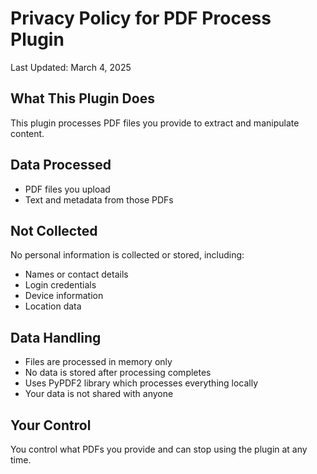 # Privacy Policy for PDF Process Plugin

Last Updated: March 4, 2025

## What This Plugin Does

This plugin processes PDF files you provide to extract and manipulate content.

## Data Processed

- PDF files you upload
- Text and metadata from those PDFs

## Not Collected

No personal information is collected or stored, including:
- Names or contact details
- Login credentials
- Device information
- Location data

## Data Handling

- Files are processed in memory only
- No data is stored after processing completes
- Uses PyPDF2 library which processes everything locally
- Your data is not shared with anyone

## Your Control

You control what PDFs you provide and can stop using the plugin at any time.